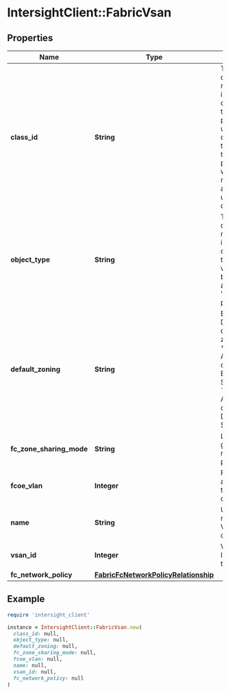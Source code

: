 # IntersightClient::FabricVsan

## Properties

| Name | Type | Description | Notes |
| ---- | ---- | ----------- | ----- |
| **class_id** | **String** | The fully-qualified name of the instantiated, concrete type. This property is used as a discriminator to identify the type of the payload when marshaling and unmarshaling data. | [default to &#39;fabric.Vsan&#39;] |
| **object_type** | **String** | The fully-qualified name of the instantiated, concrete type. The value should be the same as the &#39;ClassId&#39; property. | [default to &#39;fabric.Vsan&#39;] |
| **default_zoning** | **String** | Enables or Disables the default zoning state. * &#x60;Enabled&#x60; - Admin configured Enabled State. * &#x60;Disabled&#x60; - Admin configured Disabled State. | [optional][default to &#39;Enabled&#39;] |
| **fc_zone_sharing_mode** | **String** | Logical grouping mode for fc ports. | [optional] |
| **fcoe_vlan** | **Integer** | FCOE Vlan associated to the VSAN configuration. | [optional] |
| **name** | **String** | User given name for the VSAN configuration. | [optional] |
| **vsan_id** | **Integer** | Virtual San Identifier in the switch. | [optional] |
| **fc_network_policy** | [**FabricFcNetworkPolicyRelationship**](FabricFcNetworkPolicyRelationship.md) |  | [optional] |

## Example

```ruby
require 'intersight_client'

instance = IntersightClient::FabricVsan.new(
  class_id: null,
  object_type: null,
  default_zoning: null,
  fc_zone_sharing_mode: null,
  fcoe_vlan: null,
  name: null,
  vsan_id: null,
  fc_network_policy: null
)
```

